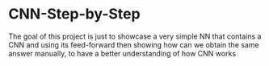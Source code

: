 # CNN-Step-by-Step
The goal of this project is just to showcase a very simple NN that contains a CNN and using its feed-forward then showing how can we obtain the same answer manually, to have a better understanding of how CNN works
